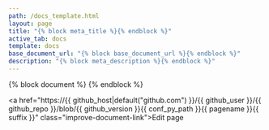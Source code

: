 ```yaml
---
path: /docs_template.html
layout: page
title: "{% block meta_title %}{% endblock %}"
active_tab: docs
template: docs
base_document_url: "{% block base_document_url %}{% endblock %}"
description: "{% block meta_description %}{% endblock %}"
---
```


<div class="document">
  {% block document %}
  {% endblock %}
</div>

<a href="https://{{ github_host|default("github.com") }}/{{ github_user }}/{{ github_repo }}/blob/{{ github_version }}{{ conf_py_path }}{{ pagename }}{{ suffix }}" class="improve-document-link">Edit page</a>

